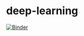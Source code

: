 # deep-learning
[![Binder](https://mybinder.org/badge_logo.svg)](https://mybinder.org/v2/gh/lucasbxyz/deep-learning/HEAD)
